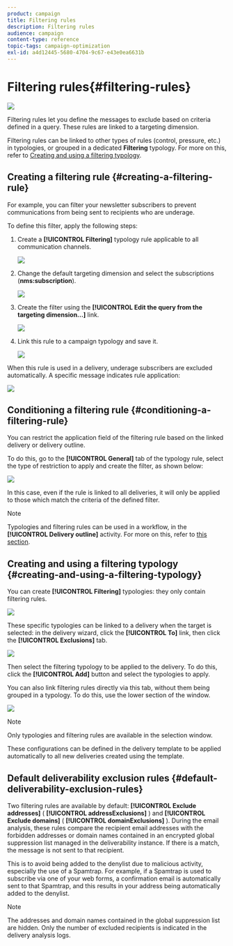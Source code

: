 ```yaml
---
product: campaign
title: Filtering rules
description: Filtering rules
audience: campaign
content-type: reference
topic-tags: campaign-optimization
exl-id: a4d12445-5680-4704-9c67-e43e0ea6631b
---
```

# Filtering rules{#filtering-rules}

![](assets/do-not-localize/v7-only.svg)

Filtering rules let you define the messages to exclude based on criteria defined in a query. These rules are linked to a targeting dimension.

Filtering rules can be linked to other types of rules (control, pressure, etc.) in typologies, or grouped in a dedicated **Filtering** typology. For more on this, refer to [Creating and using a filtering typology](#creating-and-using-a-filtering-typology).

## Creating a filtering rule {#creating-a-filtering-rule}

For example, you can filter your newsletter subscribers to prevent communications from being sent to recipients who are underage.

To define this filter, apply the following steps:

1. Create a **[!UICONTROL Filtering]** typology rule applicable to all communication channels.

   ![](assets/campaign_opt_create_filter_01.png)

1. Change the default targeting dimension and select the subscriptions (**nms:subscription**).

   ![](assets/campaign_opt_create_filter_02.png)

1. Create the filter using the **[!UICONTROL Edit the query from the targeting dimension...]** link.

   ![](assets/campaign_opt_create_filter_03.png)

1. Link this rule to a campaign typology and save it.

   ![](assets/campaign_opt_create_filter_04.png)

When this rule is used in a delivery, underage subscribers are excluded automatically. A specific message indicates rule application:

![](assets/campaign_opt_create_filter_05.png)

## Conditioning a filtering rule {#conditioning-a-filtering-rule}

You can restrict the application field of the filtering rule based on the linked delivery or delivery outline.

To do this, go to the **[!UICONTROL General]** tab of the typology rule, select the type of restriction to apply and create the filter, as shown below:

![](assets/campaign_opt_create_filter_06.png)

In this case, even if the rule is linked to all deliveries, it will only be applied to those which match the criteria of the defined filter.

>[!NOTE]
>
>Typologies and filtering rules can be used in a workflow, in the **[!UICONTROL Delivery outline]** activity. For more on this, refer to [this section](../../../common/workflow/using/delivery-outline.md).

## Creating and using a filtering typology {#creating-and-using-a-filtering-typology}

You can create **[!UICONTROL Filtering]** typologies: they only contain filtering rules. 

![](assets/campaign_opt_create_typo_filtering.png)

These specific typologies can be linked to a delivery when the target is selected: in the delivery wizard, click the **[!UICONTROL To]** link, then click the **[!UICONTROL Exclusions]** tab. 

![](assets/campaign_opt_apply_typo_filtering.png)

Then select the filtering typology to be applied to the delivery. To do this, click the **[!UICONTROL Add]** button and select the typologies to apply.

You can also link filtering rules directly via this tab, without them being grouped in a typology. To do this, use the lower section of the window. 

![](assets/campaign_opt_select_typo_filtering.png)

>[!NOTE]
>
>Only typologies and filtering rules are available in the selection window.
>
>These configurations can be defined in the delivery template to be applied automatically to all new deliveries created using the template.
>

## Default deliverability exclusion rules {#default-deliverability-exclusion-rules}

Two filtering rules are available by default: **[!UICONTROL Exclude addresses]** ( **[!UICONTROL addressExclusions]** ) and **[!UICONTROL Exclude domains]** ( **[!UICONTROL domainExclusions]** ). During the email analysis, these rules compare the recipient email addresses with the forbidden addresses or domain names contained in an encrypted global suppression list managed in the deliverability instance. If there is a match, the message is not sent to that recipient.

This is to avoid being added to the denylist due to malicious activity, especially the use of a Spamtrap. For example, if a Spamtrap is used to subscribe via one of your web forms, a confirmation email is automatically sent to that Spamtrap, and this results in your address being automatically added to the denylist.

>[!NOTE]
>
>The addresses and domain names contained in the global suppression list are hidden. Only the number of excluded recipients is indicated in the delivery analysis logs.
